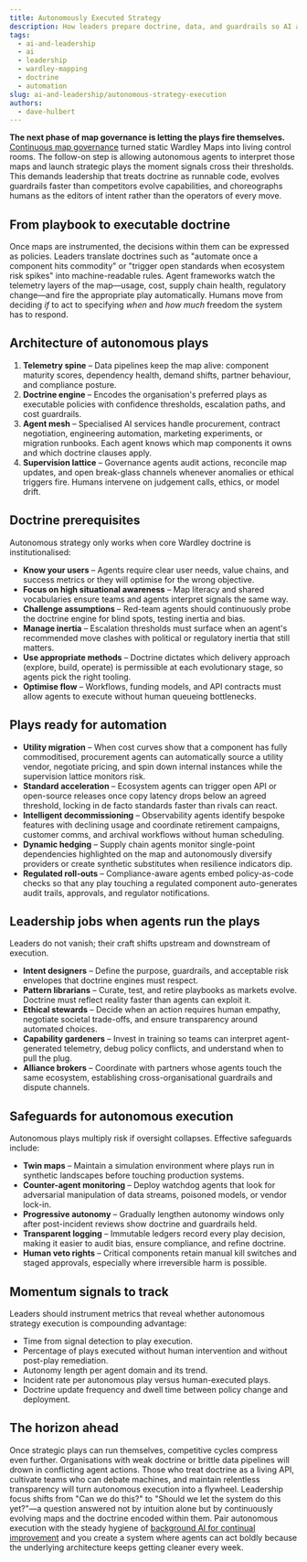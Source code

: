 ```yaml
---
title: Autonomously Executed Strategy
description: How leaders prepare doctrine, data, and guardrails so AI agents can deploy Wardley plays without waiting for human hands.
tags:
  - ai-and-leadership
  - ai
  - leadership
  - wardley-mapping
  - doctrine
  - automation
slug: ai-and-leadership/autonomous-strategy-execution
authors:
  - dave-hulbert
---
```


**The next phase of map governance is letting the plays fire themselves.** [Continuous map governance](/blog/ai-and-leadership/continuous-map-governance) turned static Wardley Maps into living control rooms. The follow-on step is allowing autonomous agents to interpret those maps and launch strategic plays the moment signals cross their thresholds. This demands leadership that treats doctrine as runnable code, evolves guardrails faster than competitors evolve capabilities, and choreographs humans as the editors of intent rather than the operators of every move.

<!-- truncate -->

## From playbook to executable doctrine

Once maps are instrumented, the decisions within them can be expressed as policies. Leaders translate doctrines such as "automate once a component hits commodity" or "trigger open standards when ecosystem risk spikes" into machine-readable rules. Agent frameworks watch the telemetry layers of the map—usage, cost, supply chain health, regulatory change—and fire the appropriate play automatically. Humans move from deciding *if* to act to specifying *when* and *how much* freedom the system has to respond.

## Architecture of autonomous plays

1. **Telemetry spine** – Data pipelines keep the map alive: component maturity scores, dependency health, demand shifts, partner behaviour, and compliance posture.
2. **Doctrine engine** – Encodes the organisation's preferred plays as executable policies with confidence thresholds, escalation paths, and cost guardrails.
3. **Agent mesh** – Specialised AI services handle procurement, contract negotiation, engineering automation, marketing experiments, or migration runbooks. Each agent knows which map components it owns and which doctrine clauses apply.
4. **Supervision lattice** – Governance agents audit actions, reconcile map updates, and open break-glass channels whenever anomalies or ethical triggers fire. Humans intervene on judgement calls, ethics, or model drift.

## Doctrine prerequisites

Autonomous strategy only works when core Wardley doctrine is institutionalised:

- **Know your users** – Agents require clear user needs, value chains, and success metrics or they will optimise for the wrong objective.
- **Focus on high situational awareness** – Map literacy and shared vocabularies ensure teams and agents interpret signals the same way.
- **Challenge assumptions** – Red-team agents should continuously probe the doctrine engine for blind spots, testing inertia and bias.
- **Manage inertia** – Escalation thresholds must surface when an agent's recommended move clashes with political or regulatory inertia that still matters.
- **Use appropriate methods** – Doctrine dictates which delivery approach (explore, build, operate) is permissible at each evolutionary stage, so agents pick the right tooling.
- **Optimise flow** – Workflows, funding models, and API contracts must allow agents to execute without human queueing bottlenecks.

## Plays ready for automation

- **Utility migration** – When cost curves show that a component has fully commoditised, procurement agents can automatically source a utility vendor, negotiate pricing, and spin down internal instances while the supervision lattice monitors risk.
- **Standard acceleration** – Ecosystem agents can trigger open API or open-source releases once copy latency drops below an agreed threshold, locking in de facto standards faster than rivals can react.
- **Intelligent decommissioning** – Observability agents identify bespoke features with declining usage and coordinate retirement campaigns, customer comms, and archival workflows without human scheduling.
- **Dynamic hedging** – Supply chain agents monitor single-point dependencies highlighted on the map and autonomously diversify providers or create synthetic substitutes when resilience indicators dip.
- **Regulated roll-outs** – Compliance-aware agents embed policy-as-code checks so that any play touching a regulated component auto-generates audit trails, approvals, and regulator notifications.

## Leadership jobs when agents run the plays

Leaders do not vanish; their craft shifts upstream and downstream of execution.

- **Intent designers** – Define the purpose, guardrails, and acceptable risk envelopes that doctrine engines must respect.
- **Pattern librarians** – Curate, test, and retire playbooks as markets evolve. Doctrine must reflect reality faster than agents can exploit it.
- **Ethical stewards** – Decide when an action requires human empathy, negotiate societal trade-offs, and ensure transparency around automated choices.
- **Capability gardeners** – Invest in training so teams can interpret agent-generated telemetry, debug policy conflicts, and understand when to pull the plug.
- **Alliance brokers** – Coordinate with partners whose agents touch the same ecosystem, establishing cross-organisational guardrails and dispute channels.

## Safeguards for autonomous execution

Autonomous plays multiply risk if oversight collapses. Effective safeguards include:

- **Twin maps** – Maintain a simulation environment where plays run in synthetic landscapes before touching production systems.
- **Counter-agent monitoring** – Deploy watchdog agents that look for adversarial manipulation of data streams, poisoned models, or vendor lock-in.
- **Progressive autonomy** – Gradually lengthen autonomy windows only after post-incident reviews show doctrine and guardrails held.
- **Transparent logging** – Immutable ledgers record every play decision, making it easier to audit bias, ensure compliance, and refine doctrine.
- **Human veto rights** – Critical components retain manual kill switches and staged approvals, especially where irreversible harm is possible.

## Momentum signals to track

Leaders should instrument metrics that reveal whether autonomous strategy execution is compounding advantage:

- Time from signal detection to play execution.
- Percentage of plays executed without human intervention and without post-play remediation.
- Autonomy length per agent domain and its trend.
- Incident rate per autonomous play versus human-executed plays.
- Doctrine update frequency and dwell time between policy change and deployment.

## The horizon ahead

Once strategic plays can run themselves, competitive cycles compress even further. Organisations with weak doctrine or brittle data pipelines will drown in conflicting agent actions. Those who treat doctrine as a living API, cultivate teams who can debate machines, and maintain relentless transparency will turn autonomous execution into a flywheel. Leadership focus shifts from "Can we do this?" to "Should we let the system do this yet?"—a question answered not by intuition alone but by continuously evolving maps and the doctrine encoded within them. Pair autonomous execution with the steady hygiene of [background AI for continual improvement](/blog/ai-and-leadership/background-ai-continual-improvement) and you create a system where agents can act boldly because the underlying architecture keeps getting cleaner every week.
